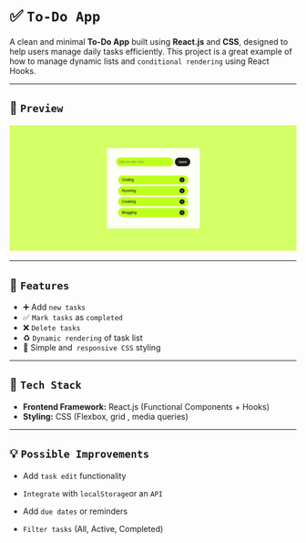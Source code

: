 # ✅ `To-Do App`

A clean and minimal **To-Do App** built using **React.js** and **CSS**, designed to help users manage daily tasks efficiently. This project is a great example of how to manage dynamic lists and `conditional rendering` using React Hooks.

---

## 📸 `Preview`

![To-Do App Screenshot](./reactJsTodo2Huxn.png) <!-- Add screenshot image if available -->

---

## 🧠 `Features`

- ➕ Add `new tasks`
- ✅ `Mark tasks` as `completed`
- ❌ `Delete tasks`
- ♻️ `Dynamic rendering` of task list
- 🎨 Simple and` responsive CSS` styling

---

## 🔧 `Tech Stack`

- **Frontend Framework:** React.js (Functional Components + Hooks)
- **Styling:** CSS (Flexbox, grid , media queries)

---

## 💡 `Possible Improvements`

- Add `task edit` functionality

- `Integrate` with `localStorage`or an `API`

- Add `due dates` or reminders

- `Filter tasks` (All, Active, Completed)
